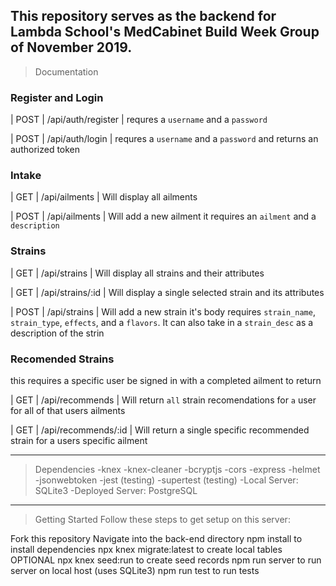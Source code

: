 This repository serves as the backend for Lambda School's MedCabinet Build Week Group of November 2019.
---
>Documentation
 ### Register and Login
 | POST   | /api/auth/register              | requres a `username` and a `password`

| POST   | /api/auth/login             | requres a `username` and a `password` and returns an authorized token

### Intake

| GET   | /api/ailments           | Will display all ailments

| POST | /api/ailments           | Will add a new ailment it requires an `ailment` and a `description`

### Strains
| GET   | /api/strains          | Will display all strains and their attributes

| GET   | /api/strains/:id         | Will display a single selected strain and its attributes

| POST  | /api/strains        | Will add a new strain it's body requires `strain_name`, `strain_type`, `effects`, and a `flavors`. It can also take in a `strain_desc` as a description of the strin

### Recomended Strains
this requires a specific user be signed in with a completed ailment to return 

| GET   | /api/recommends         | Will return `all` strain recomendations for `a` user for all of that users ailments

| GET   | /api/recommends/:id        | Will return a single specific recommended strain for a users specific ailment


---
>Dependencies
-knex
-knex-cleaner
-bcryptjs
-cors
-express
-helmet
-jsonwebtoken
-jest (testing)
-supertest (testing)
-Local Server: SQLite3
-Deployed Server: PostgreSQL
---
>Getting Started
Follow these steps to get setup on this server:

 Fork this repository
 Navigate into the back-end directory
 npm install to install dependencies
 npx knex migrate:latest to create local tables
 OPTIONAL npx knex seed:run to create seed records
 npm run server to run server on local host (uses SQLite3)
 npm run test to run tests